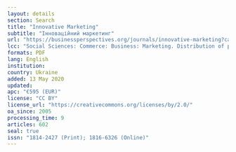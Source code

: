 ```yaml
---
layout: details
section: Search
title: "Innovative Marketing"
subtitle: "Інноваційний маркетинг"
url: "https://businessperspectives.org/journals/innovative-marketing?category_id=30"
lcc: "Social Sciences: Commerce: Business: Marketing. Distribution of products"
formats: PDF
lang: English
institution:
country: Ukraine
added: 13 May 2020
updated:
apc: "€595 (EUR)"
license: "CC BY"
license_url: "https://creativecommons.org/licenses/by/2.0/"
oa_since: 2005
processing_time: 9
articles: 602
seal: true
issn: "1814-2427 (Print); 1816-6326 (Online)"
---
```

